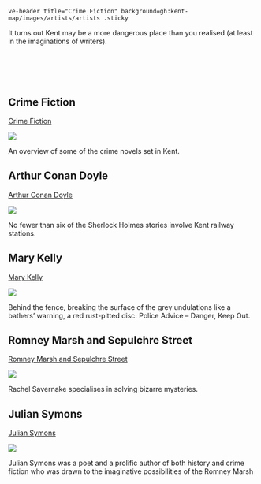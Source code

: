 `ve-header title="Crime Fiction" background=gh:kent-map/images/artists/artists .sticky`

It turns out Kent may be a more dangerous place than you realised (at least in the imaginations of writers).

# &nbsp; 
<param class="cards">

## Crime Fiction

[Crime Fiction](/crime/crime-overview)

![](https://raw.githubusercontent.com/kent-map/images/main/thumbnails/crime_Crime_Fiction.jpg)

An overview of some of the crime novels set in Kent.

## Arthur Conan Doyle

[Arthur Conan Doyle](/19c/19c-conan-doyle)

![](https://raw.githubusercontent.com/kent-map/images/main/thumbnails/crime_fiction1.jpg)

No fewer than six of the Sherlock Holmes stories involve Kent railway stations.

## Mary Kelly

[Mary Kelly](/20c/20c-kelly-biography/)

![](https://raw.githubusercontent.com/kent-map/images/main/thumbnails/crime_Mary_Kelly.jpg)

Behind the fence, breaking the surface of the grey undulations like a bathers’ warning, a red rust-pitted disc: Police Advice – Danger, Keep Out.

## Romney Marsh and Sepulchre Street

[Romney Marsh and Sepulchre Street](/21c/21c-edwards-sepulchre-street/)

![](https://raw.githubusercontent.com/kent-map/images/main/thumbnails/crime_Romney_Marsh_and_Sepulchre_Street.jpg)

Rachel Savernake specialises in solving bizarre mysteries.

## Julian Symons

[Julian Symons](/20c/20c-symons-biography)

![](https://raw.githubusercontent.com/kent-map/images/main/thumbnails/crime_Julian_Symons.jpg)

Julian Symons was a poet and a prolific author of both history and crime fiction who was drawn to the imaginative possibilities of the Romney Marsh


